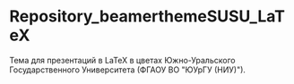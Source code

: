 # Repository_beamerthemeSUSU_LaTeX
Тема для презентаций в LaTeX в цветах Южно-Уральского Государственного Университета (ФГАОУ ВО "ЮУрГУ (НИУ)"). 
